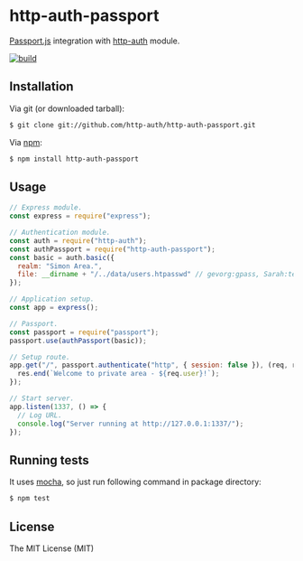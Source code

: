 # http-auth-passport
[Passport.js](http://www.passportjs.org/) integration with [http-auth](https://github.com/gevorg/http-auth) module.

[![build](https://github.com/http-auth/http-auth-passport/workflows/build/badge.svg)](https://github.com/http-auth/http-auth-passport/actions/workflows/build.yml)

## Installation

Via git (or downloaded tarball):

```bash
$ git clone git://github.com/http-auth/http-auth-passport.git
```
Via [npm](http://npmjs.org/):

```bash
$ npm install http-auth-passport
```    

## Usage
```javascript
// Express module.
const express = require("express");

// Authentication module.
const auth = require("http-auth");
const authPassport = require("http-auth-passport");
const basic = auth.basic({
  realm: "Simon Area.",
  file: __dirname + "/../data/users.htpasswd" // gevorg:gpass, Sarah:testpass
});

// Application setup.
const app = express();

// Passport.
const passport = require("passport");
passport.use(authPassport(basic));

// Setup route.
app.get("/", passport.authenticate("http", { session: false }), (req, res) => {
  res.end(`Welcome to private area - ${req.user}!`);
});

// Start server.
app.listen(1337, () => {
  // Log URL.
  console.log("Server running at http://127.0.0.1:1337/");
});
```


## Running tests

It uses [mocha](https://mochajs.org/), so just run following command in package directory:

```bash
$ npm test
```

## License

The MIT License (MIT)
